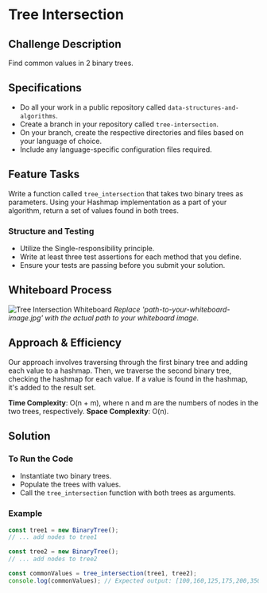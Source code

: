 # Tree Intersection

## Challenge Description
Find common values in 2 binary trees.

## Specifications
- Do all your work in a public repository called `data-structures-and-algorithms`.
- Create a branch in your repository called `tree-intersection`.
- On your branch, create the respective directories and files based on your language of choice.
- Include any language-specific configuration files required.

## Feature Tasks
Write a function called `tree_intersection` that takes two binary trees as parameters. Using your Hashmap implementation as a part of your algorithm, return a set of values found in both trees.

### Structure and Testing
- Utilize the Single-responsibility principle.
- Write at least three test assertions for each method that you define.
- Ensure your tests are passing before you submit your solution.

## Whiteboard Process
![Tree Intersection Whiteboard](path-to-your-whiteboard-image.jpg)
*Replace 'path-to-your-whiteboard-image.jpg' with the actual path to your whiteboard image.*

## Approach & Efficiency
Our approach involves traversing through the first binary tree and adding each value to a hashmap. Then, we traverse the second binary tree, checking the hashmap for each value. If a value is found in the hashmap, it's added to the result set.

**Time Complexity**: O(n + m), where n and m are the numbers of nodes in the two trees, respectively.
**Space Complexity**: O(n).

## Solution
### To Run the Code
- Instantiate two binary trees.
- Populate the trees with values.
- Call the `tree_intersection` function with both trees as arguments.

### Example
```javascript
const tree1 = new BinaryTree();
// ... add nodes to tree1

const tree2 = new BinaryTree();
// ... add nodes to tree2

const commonValues = tree_intersection(tree1, tree2);
console.log(commonValues); // Expected output: [100,160,125,175,200,350,500]

